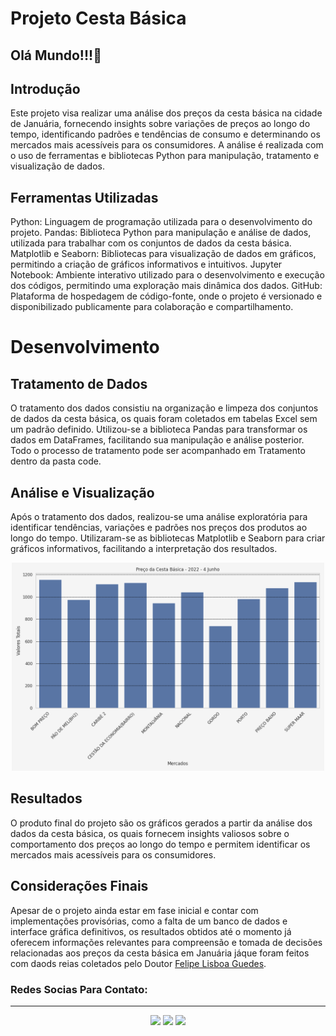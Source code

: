 # Projeto Cesta Básica

## Olá Mundo!!!👋



## Introdução
Este projeto visa realizar uma análise dos preços da cesta básica na cidade de Januária, fornecendo insights sobre variações de preços ao longo do tempo, identificando padrões e tendências de consumo e determinando os mercados mais acessíveis para os consumidores. A análise é realizada com o uso de ferramentas e bibliotecas Python para manipulação, tratamento e visualização de dados.

## Ferramentas Utilizadas
Python: Linguagem de programação utilizada para o desenvolvimento do projeto.
Pandas: Biblioteca Python para manipulação e análise de dados, utilizada para trabalhar com os conjuntos de dados da cesta básica.
Matplotlib e Seaborn: Bibliotecas para visualização de dados em gráficos, permitindo a criação de gráficos informativos e intuitivos.
Jupyter Notebook: Ambiente interativo utilizado para o desenvolvimento e execução dos códigos, permitindo uma exploração mais dinâmica dos dados.
GitHub: Plataforma de hospedagem de código-fonte, onde o projeto é versionado e disponibilizado publicamente para colaboração e compartilhamento.

# Desenvolvimento

## Tratamento de Dados
O tratamento dos dados consistiu na organização e limpeza dos conjuntos de dados da cesta básica, os quais foram coletados em tabelas Excel sem um padrão definido. Utilizou-se a biblioteca Pandas para transformar os dados em DataFrames, facilitando sua manipulação e análise posterior. Todo o processo de tratamento pode ser acompanhado em Tratamento dentro da pasta code.

## Análise e Visualização
Após o tratamento dos dados, realizou-se uma análise exploratória para identificar tendências, variações e padrões nos preços dos produtos ao longo do tempo. Utilizaram-se as bibliotecas Matplotlib e Seaborn para criar gráficos informativos, facilitando a interpretação dos resultados.

<div align="center">
  <img src="https://github.com/RianAndrade/Projeto-Cesta-B-sica/blob/main/grafico.png"  width="500"/>
</div>

## Resultados
O produto final do projeto são os gráficos gerados a partir da análise dos dados da cesta básica, os quais fornecem insights valiosos sobre o comportamento dos preços ao longo do tempo e permitem identificar os mercados mais acessíveis para os consumidores.

## Considerações Finais
Apesar de o projeto ainda estar em fase inicial e contar com implementações provisórias, como a falta de um banco de dados e interface gráfica definitivos, os resultados obtidos até o momento já oferecem informações relevantes para compreensão e tomada de decisões relacionadas aos preços da cesta básica em Januária jáque foram feitos com daods reias coletados pelo Doutor [Felipe Lisboa Guedes](https://buscatextual.cnpq.br/buscatextual/visualizacv.do?id=K4777166T2&tokenCaptchar=03AFcWeA4ls1tVJfVUJZ_QTgpqFt1oZVD1VzXXQV-17n4K4lIyKCOFt7SlXvwFUDjvLDfqNLlfc0wyoruhZsr-6f8GFi75ZXNiXcC3JRpBbCeZ9nEk11hnYyWd1mBL5XebEYk79Yxq0ezydnHwhGbC8itPg8majXZRBMPY1AXvANC3aeMPec5azOlM-8aCGs0MuZAVnGUXRdU9gfDDmjsAFVqZ_7R1P8H35JARvldgERqUp4VzZC_1b_CG0yivk-GVDqGaSVR5HnB1q54uvbuOHJltuZJ24W5MBTioZBAQ6_HSc-IQmg3JnTYvY7T5wRRFCbVwP7WVFIvmTBZ0CA5NBj7A2zfeuNoxduZ-jf2iRzlRzEhozDAHCRCevRFVezw7_iKOLn7burO1-pmsgWJL_CTmRrrZOTYBW-tgRkiD_aBNeSnHgjx9CgXugoWFkKWtWMqBJtNBYdV0LGN7vgySJFVesq94wg8k8cBnKExataCVWsDO-nLzx6L8aexxa5jRVBGXn3C3eofKT-sHLMLvY0bgZl-UX2__xdaRElqbvKXUGgmQ6H1eH5Yy2F5RqLlu7beApQeKkWvkZSs9EuvrMVIn2PLcmsDuGVLP6Qcw0v-_9WBlCnt2NZagVqKcpxztV_8Potkvp1N_Ts4p3VCKF2bgbzPhaYMvJkBEovJo93fTRVB5pckNAWM).


### Redes Socias Para Contato: 
***

<div align="center">
<a href="https://www.instagram.com/riangabriel_rg_hk/?next=%2F" target="_blank"><img src="https://img.shields.io/badge/-Instagram-%23E4405F?style=for-the-badge&logo=instagram&logoColor=white" target="_blank"></a>
<a href = "mailto:riangabrieldev@gmail.com?Subject=Ol%E1%2C%20te%20achei%20pelo%20seu%20Git"><img src="https://img.shields.io/badge/Gmail-D14836?style=for-the-badge&logo=gmail&logoColor=white" target="_blank"></a>
<a href="https://www.linkedin.com/in/rian-andrade-52489425b/" target="_blank"><img src="https://img.shields.io/badge/-LinkedIn-%230077B5?style=for-the-badge&logo=linkedin&logoColor=white" target="_blank">
  </div>
